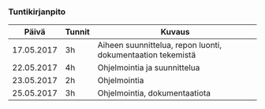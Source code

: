### Tuntikirjanpito
Päivä | Tunnit | Kuvaus
--------------- | ----- | ------
17.05.2017 | 3h | Aiheen suunnittelua, repon luonti, dokumentaation tekemistä
22.05.2017 | 4h | Ohjelmointia ja suunnittelua
23.05.2017 | 2h | Ohjelmointia
25.05.2017 | 3h | Ohjelmointia, dokumentaatiota
